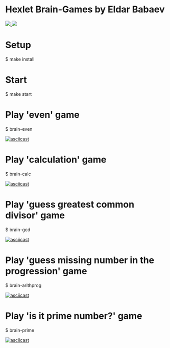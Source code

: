 # Hexlet Brain-Games by Eldar Babaev
<a href="https://travis-ci.org/BabayevEldar/project-lvl1-s486" rel='nofollow'>
 <img src="https://travis-ci.org/BabayevEldar/project-lvl1-s486.svg?branch=master" />
</a>
<a href="https://codeclimate.com/github/codeclimate/codeclimate/maintainability"><img src="https://api.codeclimate.com/v1/badges/a99a88d28ad37a79dbf6/maintainability" /></a>

# Setup

$ make install
 
# Start

$ make start

# Play 'even' game

$ brain-even

[![asciicast](https://asciinema.org/a/x2YDNeMnD9GYA4QiTVEh49SPQ.svg)](https://asciinema.org/a/x2YDNeMnD9GYA4QiTVEh49SPQ)

# Play 'calculation' game

$ brain-calc

[![asciicast](https://asciinema.org/a/244940.svg)](https://asciinema.org/a/244940)

# Play 'guess greatest common divisor' game

$ brain-gcd

[![asciicast](https://asciinema.org/a/244941.svg)](https://asciinema.org/a/244941)

# Play 'guess missing number in the progression' game

$ brain-arithprog

[![asciicast](https://asciinema.org/a/244942.svg)](https://asciinema.org/a/244942)

# Play 'is it prime number?' game

$ brain-prime

[![asciicast](https://asciinema.org/a/244943.svg)](https://asciinema.org/a/244943)
